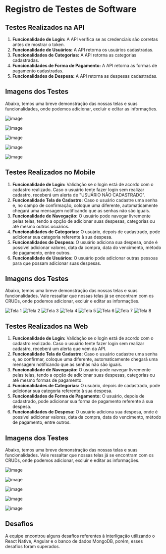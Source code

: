 # Registro de Testes de Software

## Testes Realizados na API

1. **Funcionalidade de Login:** A API verifica se as credenciais são corretas antes de mostrar o token.
2. **Funcionalidade de Usuários:** A API retorna os usuários cadastradas.
3. **Funcionalidades de Categorias:** A API retorna as categorias cadastradas.
4. **Funcionalidades de Forma de Pagamento:** A API retorna as formas de pagamento cadastradas.
5. **Funcionalidades de Despesa:** A API retorna as despesas cadastradas.

## Imagens dos Testes

Abaixo, temos uma breve demonstração das nossas telas e suas funcionalidades, onde podemos adicionar, excluir e editar as informações.

![image](https://github.com/ICEI-PUC-Minas-PMV-ADS/pmv-ads-2024-1-e4-proj-dad-t2-sistema-financeiro/assets/114113443/31af8e4e-fb74-4c0c-a0b3-2b8466e9c3ea)

![image](https://github.com/ICEI-PUC-Minas-PMV-ADS/pmv-ads-2024-1-e4-proj-dad-t2-sistema-financeiro/assets/114113443/12d44164-614f-4390-bb35-595044c1d0f3)

![image](https://github.com/ICEI-PUC-Minas-PMV-ADS/pmv-ads-2024-1-e4-proj-dad-t2-sistema-financeiro/assets/114113443/814e0b2a-09c4-467b-a162-ace0b50f84d1)

![image](https://github.com/ICEI-PUC-Minas-PMV-ADS/pmv-ads-2024-1-e4-proj-dad-t2-sistema-financeiro/assets/114113443/c0285bb3-09c1-45df-b965-98e98a4da27b)

![image](https://github.com/ICEI-PUC-Minas-PMV-ADS/pmv-ads-2024-1-e4-proj-dad-t2-sistema-financeiro/assets/114113443/6d31a207-baaf-4b93-8891-8458e97c4c8f)


## Testes Realizados no Mobile

1. **Funcionalidade de Login:** Validação se o login está de acordo com o cadastro realizado. Caso o usuário tente fazer login sem realizar cadastro, receberá um alerta de "USUÁRIO NÃO CADASTRADO".
2. **Funcionalidade Tela de Cadastro:** Caso o usuário cadastre uma senha e, no campo de confirmação, coloque uma diferente, automaticamente chegará uma mensagem notificando que as senhas não são iguais.
3. **Funcionalidade de Navegação:** O usuário pode navegar livremente pelas telas, tendo a opção de adicionar suas despesas, categorias ou até mesmo outros usuários.
4. **Funcionalidades de Categorias:** O usuário, depois de cadastrado, pode adicionar sua categoria referente à sua despesa.
5. **Funcionalidades de Despesa:** O usuário adiciona sua despesa, onde é possível adicionar valores, data da compra, data do vencimento, método de pagamento, entre outros.
6. **Funcionalidade de Usuários:** O usuário pode adicionar outras pessoas para que possam adicionar suas despesas.

## Imagens dos Testes

Abaixo, temos uma breve demonstração das nossas telas e suas funcionalidades. Vale ressaltar que nossas telas já se encontram com os CRUDs, onde podemos adicionar, excluir e editar as informações.

![Tela 1](https://github.com/ICEI-PUC-Minas-PMV-ADS/pmv-ads-2024-1-e4-proj-dad-t2-sistema-financeiro/assets/114113443/a2b8f2af-4b65-4194-a3e3-11070105f76c) ![Tela 2](https://github.com/ICEI-PUC-Minas-PMV-ADS/pmv-ads-2024-1-e4-proj-dad-t2-sistema-financeiro/assets/114113443/641fa280-2ec7-4807-869a-6a9e8097224e) ![Tela 3](https://github.com/ICEI-PUC-Minas-PMV-ADS/pmv-ads-2024-1-e4-proj-dad-t2-sistema-financeiro/assets/114113443/747007dc-e5b0-4bba-bb40-b19de6c8f338) ![Tela 4](https://github.com/ICEI-PUC-Minas-PMV-ADS/pmv-ads-2024-1-e4-proj-dad-t2-sistema-financeiro/assets/114113443/f08376f6-ec1a-45d1-8147-f26d02f9304a) ![Tela 5](https://github.com/ICEI-PUC-Minas-PMV-ADS/pmv-ads-2024-1-e4-proj-dad-t2-sistema-financeiro/assets/114113443/d8605300-23ad-4074-ac12-f15ce6ba541d) ![Tela 6](https://github.com/ICEI-PUC-Minas-PMV-ADS/pmv-ads-2024-1-e4-proj-dad-t2-sistema-financeiro/assets/114113443/c52a7c9e-c9ed-48ae-bce8-08ce8e94ee9a) ![Tela 7](https://github.com/ICEI-PUC-Minas-PMV-ADS/pmv-ads-2024-1-e4-proj-dad-t2-sistema-financeiro/assets/114113443/d8f54f95-2f45-46e3-b4e7-6a042471f142) ![Tela 8](https://github.com/ICEI-PUC-Minas-PMV-ADS/pmv-ads-2024-1-e4-proj-dad-t2-sistema-financeiro/assets/114113443/61668eb4-18ea-4a82-b3db-7aaff5dcdae9)

## Testes Realizados na Web

1. **Funcionalidade de Login:** Validação se o login está de acordo com o cadastro realizado. Caso o usuário tente fazer login sem realizar cadastro, receberá um alerta que vem da API.
2. **Funcionalidade Tela de Cadastro:** Caso o usuário cadastre uma senha e, ao confirmar, coloque uma diferente, automaticamente chegará uma mensagem notificando que as senhas não são iguais.
3. **Funcionalidade de Navegação:** O usuário pode navegar livremente pelas telas, tendo a opção de adicionar suas despesas, categorias ou até mesmo formas de pagamento.
4. **Funcionalidades de Categorias:** O usuário, depois de cadastrado, pode adicionar sua categoria referente à sua despesa.
5. **Funcionalidades de Forma de Pagamento:** O usuário, depois de cadastrado, pode adicionar sua forma de pagamento referente à sua despesa.
6. **Funcionalidades de Despesa:** O usuário adiciona sua despesa, onde é possível adicionar valores, data da compra, data do vencimento, método de pagamento, entre outros.

## Imagens dos Testes

Abaixo, temos uma breve demonstração das nossas telas e suas funcionalidades. Vale ressaltar que nossas telas já se encontram com os CRUDs, onde podemos adicionar, excluir e editar as informações.

![image](https://github.com/ICEI-PUC-Minas-PMV-ADS/pmv-ads-2024-1-e4-proj-dad-t2-sistema-financeiro/assets/114113443/a4ae7944-42d7-400f-ae47-e149e86cd628)

![image](https://github.com/ICEI-PUC-Minas-PMV-ADS/pmv-ads-2024-1-e4-proj-dad-t2-sistema-financeiro/assets/114113443/44337bf5-1c73-4cf7-b22c-af381866922a)

![image](https://github.com/ICEI-PUC-Minas-PMV-ADS/pmv-ads-2024-1-e4-proj-dad-t2-sistema-financeiro/assets/114113443/cbd68290-b22d-4935-9fb0-9fe26a904a9b)

![image](https://github.com/ICEI-PUC-Minas-PMV-ADS/pmv-ads-2024-1-e4-proj-dad-t2-sistema-financeiro/assets/114113443/7ade23ce-dca5-4846-a6ce-56347e45d9e2)

![image](https://github.com/ICEI-PUC-Minas-PMV-ADS/pmv-ads-2024-1-e4-proj-dad-t2-sistema-financeiro/assets/114113443/615a9b5d-57eb-412d-a606-5c4930e7adbf)


## Desafios

A equipe encontrou alguns desafios referentes à interligação utilizando o React Native, Angular e o banco de dados MongoDB, porém, esses desafios foram superados.
